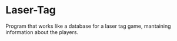 # Laser-Tag
Program that works like a database for a laser tag game, mantaining information about the players.

